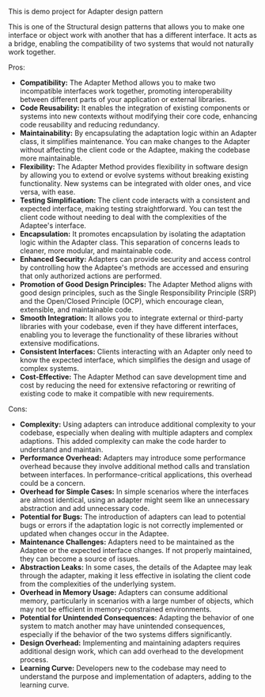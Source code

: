 This is demo project for Adapter design pattern

This is one of the Structural design patterns that allows you to make one interface or object work with another that has a different interface. It acts as a bridge, enabling the compatibility of two systems that would not naturally work together.

Pros:
* **Compatibility:** The Adapter Method allows you to make two incompatible interfaces work together, promoting interoperability between different parts of your application or external libraries.
* **Code Reusability:** It enables the integration of existing components or systems into new contexts without modifying their core code, enhancing code reusability and reducing redundancy.
* **Maintainability:** By encapsulating the adaptation logic within an Adapter class, it simplifies maintenance. You can make changes to the Adapter without affecting the client code or the Adaptee, making the codebase more maintainable.
* **Flexibility:** The Adapter Method provides flexibility in software design by allowing you to extend or evolve systems without breaking existing functionality. New systems can be integrated with older ones, and vice versa, with ease.
* **Testing Simplification:** The client code interacts with a consistent and expected interface, making testing straightforward. You can test the client code without needing to deal with the complexities of the Adaptee's interface.
* **Encapsulation:** It promotes encapsulation by isolating the adaptation logic within the Adapter class. This separation of concerns leads to cleaner, more modular, and maintainable code.
* **Enhanced Security:** Adapters can provide security and access control by controlling how the Adaptee's methods are accessed and ensuring that only authorized actions are performed.
* **Promotion of Good Design Principles:** The Adapter Method aligns with good design principles, such as the Single Responsibility Principle (SRP) and the Open/Closed Principle (OCP), which encourage clean, extensible, and maintainable code.
* **Smooth Integration:** It allows you to integrate external or third-party libraries with your codebase, even if they have different interfaces, enabling you to leverage the functionality of these libraries without extensive modifications.
* **Consistent Interfaces:** Clients interacting with an Adapter only need to know the expected interface, which simplifies the design and usage of complex systems.
* **Cost-Effective:** The Adapter Method can save development time and cost by reducing the need for extensive refactoring or rewriting of existing code to make it compatible with new requirements.

Cons:
* **Complexity:** Using adapters can introduce additional complexity to your codebase, especially when dealing with multiple adapters and complex adaptions. This added complexity can make the code harder to understand and maintain.
* **Performance Overhead:** Adapters may introduce some performance overhead because they involve additional method calls and translation between interfaces. In performance-critical applications, this overhead could be a concern.
* **Overhead for Simple Cases:** In simple scenarios where the interfaces are almost identical, using an adapter might seem like an unnecessary abstraction and add unnecessary code.
* **Potential for Bugs:** The introduction of adapters can lead to potential bugs or errors if the adaptation logic is not correctly implemented or updated when changes occur in the Adaptee.
* **Maintenance Challenges:** Adapters need to be maintained as the Adaptee or the expected interface changes. If not properly maintained, they can become a source of issues.
* **Abstraction Leaks:** In some cases, the details of the Adaptee may leak through the adapter, making it less effective in isolating the client code from the complexities of the underlying system.
* **Overhead in Memory Usage:** Adapters can consume additional memory, particularly in scenarios with a large number of objects, which may not be efficient in memory-constrained environments.
* **Potential for Unintended Consequences:** Adapting the behavior of one system to match another may have unintended consequences, especially if the behavior of the two systems differs significantly.
* **Design Overhead:** Implementing and maintaining adapters requires additional design work, which can add overhead to the development process.
* **Learning Curve:** Developers new to the codebase may need to understand the purpose and implementation of adapters, adding to the learning curve.
